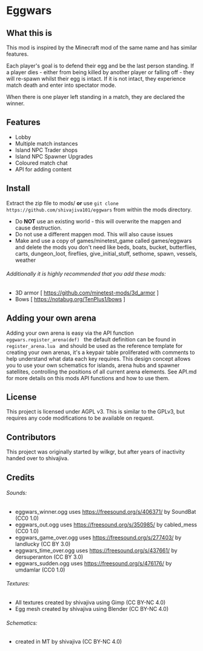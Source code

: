 # Eggwars

## What this is
This mod is inspired by the Minecraft mod of the same name and has similar features.

Each player's goal is to defend their egg and be the last person standing. If a player dies - either from being killed by another player or falling off - they will re-spawn whilst their egg is intact. If it is not intact, they experience match death and enter into spectator mode.

When there is one player left standing in a match, they are declared the winner.

## Features
* Lobby
* Multiple match instances
* Island NPC Trader shops
* Island NPC Spawner Upgrades
* Coloured match chat
* API for adding content

## Install
Extract the zip file to mods/ **or** use `git clone https://github.com/shivajiva101/eggwars` from within the mods directory.

* Do **NOT** use an existing world - this will overwrite the mapgen and cause destruction.
* Do not use a different mapgen mod. This will also cause issues
* Make and use a copy of games/minetest_game called games/eggwars and delete the mods you don't need like beds, boats, bucket, butterflies, carts, dungeon_loot, fireflies, give_initial_stuff, sethome, spawn, vessels, weather

###### Additionally it is highly recommended that you add these mods:
* 3D armor [ https://github.com/minetest-mods/3d_armor ]
* Bows [ https://notabug.org/TenPlus1/bows ]

## Adding your own arena
Adding your own arena is easy via the API function ``eggwars.register_arena(def) ``
the default definition can be found in ``register_arena.lua `` and should be used as the reference template for creating your own arenas, it's a keypair table proliferated with comments to help understand what data each key requires. This design concept allows you to use your own schematics for islands, arena hubs and spawner satellites, controlling the positions of all current arena elements. See API.md for more details on this mods API functions and how to use them.

## License
This project is licensed under AGPL v3. This is similar to the GPLv3, but requires any code modifications to be available on request.

## Contributors
This project was originally started by wilkgr, but after years of inactivity handed over to shivajiva.

## Credits

###### Sounds:
* eggwars_winner.ogg uses https://freesound.org/s/406371/ by SoundBat  (CC0 1.0)
* eggwars_out.ogg uses https://freesound.org/s/350985/ by cabled_mess (CC0 1.0)
* eggwars_game_over.ogg uses https://freesound.org/s/277403/ by landlucky (CC BY 3.0)
* eggwars_time_over.ogg uses https://freesound.org/s/437661/ by dersuperanton (CC BY 3.0)
* eggwars_sudden.ogg uses https://freesound.org/s/476176/ by umdamlar (CC0 1.0)

###### Textures:
* All textures created by shivajiva using Gimp (CC BY-NC 4.0)
* Egg mesh created by shivajiva using Blender (CC BY-NC 4.0)

###### Schematics:
* created in MT by shivajiva (CC BY-NC 4.0)

